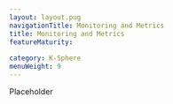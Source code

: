```yaml
---
layout: layout.pug
navigationTitle: Monitoring and Metrics
title: Monitoring and Metrics
featureMaturity: 
 
category: K-Sphere
menuWeight: 9
---
```


Placeholder
